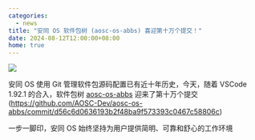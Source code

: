 ```yaml
---
categories:
  - news
title: "安同 OS 软件包树 (aosc-os-abbs) 喜迎第十万个提交！"
date: 2024-08-12T12:00:00+08:00
home: true
---
```

![](/assets/news/hundred-thousandth.png)

安同 OS 使用 Git 管理软件包源码配置已有近十年历史，今天，随着 VSCode 1.92.1 的合入，软件包树 [aosc-os-abbs](https://github.com/AOSC-Dev/aosc-os-abbs) 迎来了第十万个提交 (https://github.com/AOSC-Dev/aosc-os-abbs/commit/d56c6d0636193b2f48ba9f573393c0467c58806c)

一步一脚印，安同 OS 始终坚持为用户提供简明、可靠和舒心的工作环境

